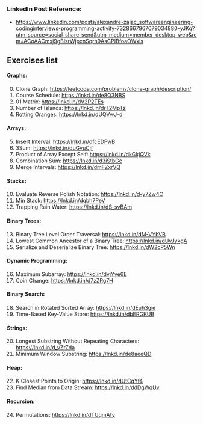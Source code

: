 ### LinkedIn Post Reference:
- https://www.linkedin.com/posts/alexandre-zajac_softwareengineering-codinginterviews-programming-activity-7328667967079034880-yJKq?utm_source=social_share_send&utm_medium=member_desktop_web&rcm=ACoAACmxj9gBlsrWjpcnSqrh9AsCPIBfoaOWxis


## Exercises list

#### Graphs:

0. Clone Graph: https://leetcode.com/problems/clone-graph/description/
1. Course Schedule: https://lnkd.in/de8Q3NBS
2. 01 Matrix: https://lnkd.in/dV2P2TEs
3. Number of Islands: https://lnkd.in/drT2MpTz
4. Rotting Oranges: https://lnkd.in/dUQVwJ-d


#### Arrays:

5. Insert Interval: https://lnkd.in/dfcEDFwB
6. 3Sum: https://lnkd.in/duGvuCjf
7. Product of Array Except Self: https://lnkd.in/dkGkjQVk
8. Combination Sum: https://lnkd.in/d3iStbGc
9. Merge Intervals: https://lnkd.in/dmFZxrVQ


#### Stacks:

10. Evaluate Reverse Polish Notation: https://lnkd.in/d-y7Zw4C
11. Min Stack: https://lnkd.in/dqbh7PeV
12. Trapping Rain Water: https://lnkd.in/dS_svBAm


#### Binary Trees:

13. Binary Tree Level Order Traversal: https://lnkd.in/dM-VYbVB
14. Lowest Common Ancestor of a Binary Tree: https://lnkd.in/dUvJykgA
15. Serialize and Deserialize Binary Tree: https://lnkd.in/dW2cP5Wn


#### Dynamic Programming:

16. Maximum Subarray: https://lnkd.in/dvjYye6E
17. Coin Change: https://lnkd.in/d7zZRg7H


#### Binary Search:

18. Search in Rotated Sorted Array: https://lnkd.in/dEuh3gie
19. Time-Based Key-Value Store: https://lnkd.in/dbERGKUB


#### Strings:

20. Longest Substring Without Repeating Characters: https://lnkd.in/d_vZrZda
21. Minimum Window Substring: https://lnkd.in/de8aeeQD


#### Heap:

22. K Closest Points to Origin: https://lnkd.in/dUtCqYf4
23. Find Median from Data Stream: https://lnkd.in/ddDgWqUv

#### Recursion:

24. Permutations: https://lnkd.in/dTUqmAfy